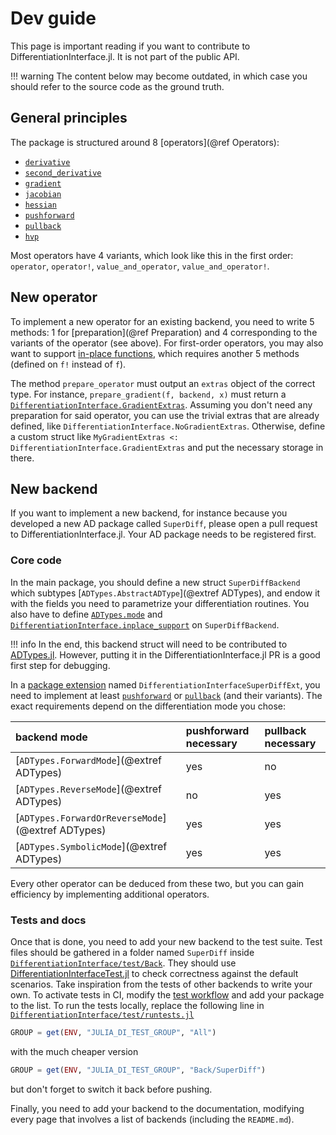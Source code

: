 # Dev guide

This page is important reading if you want to contribute to DifferentiationInterface.jl.
It is not part of the public API.

!!! warning
    The content below may become outdated, in which case you should refer to the source code as the ground truth.

## General principles

The package is structured around 8 [operators](@ref Operators):

- [`derivative`](@ref)
- [`second_derivative`](@ref)
- [`gradient`](@ref)
- [`jacobian`](@ref)
- [`hessian`](@ref)
- [`pushforward`](@ref)
- [`pullback`](@ref)
- [`hvp`](@ref)

Most operators have 4 variants, which look like this in the first order: `operator`, `operator!`, `value_and_operator`, `value_and_operator!`.

## New operator

To implement a new operator for an existing backend, you need to write 5 methods: 1 for [preparation](@ref Preparation) and 4 corresponding to the variants of the operator (see above).
For first-order operators, you may also want to support [in-place functions](@ref "Mutation and signatures"), which requires another 5 methods (defined on `f!` instead of `f`).

The method `prepare_operator` must output an `extras` object of the correct type.
For instance, `prepare_gradient(f, backend, x)` must return a [`DifferentiationInterface.GradientExtras`](@ref).
Assuming you don't need any preparation for said operator, you can use the trivial extras that are already defined, like `DifferentiationInterface.NoGradientExtras`.
Otherwise, define a custom struct like `MyGradientExtras <: DifferentiationInterface.GradientExtras` and put the necessary storage in there.

## New backend

If you want to implement a new backend, for instance because you developed a new AD package called `SuperDiff`, please open a pull request to DifferentiationInterface.jl.
Your AD package needs to be registered first.

### Core code

In the main package, you should define a new struct `SuperDiffBackend` which subtypes [`ADTypes.AbstractADType`](@extref ADTypes), and endow it with the fields you need to parametrize your differentiation routines.
You also have to define [`ADTypes.mode`](@extref) and [`DifferentiationInterface.inplace_support`](@ref) on `SuperDiffBackend`.

!!! info
    In the end, this backend struct will need to be contributed to [ADTypes.jl](https://github.com/SciML/ADTypes.jl).
    However, putting it in the DifferentiationInterface.jl PR is a good first step for debugging.

In a [package extension](https://pkgdocs.julialang.org/v1/creating-packages/#Conditional-loading-of-code-in-packages-(Extensions)) named `DifferentiationInterfaceSuperDiffExt`, you need to implement at least [`pushforward`](@ref) or [`pullback`](@ref) (and their variants).
The exact requirements depend on the differentiation mode you chose:

| backend mode                                      | pushforward necessary | pullback necessary |
| :------------------------------------------------ | :-------------------- | :----------------- |
| [`ADTypes.ForwardMode`](@extref ADTypes)          | yes                   | no                 |
| [`ADTypes.ReverseMode`](@extref ADTypes)          | no                    | yes                |
| [`ADTypes.ForwardOrReverseMode`](@extref ADTypes) | yes                   | yes                |
| [`ADTypes.SymbolicMode`](@extref ADTypes)         | yes                   | yes                |

Every other operator can be deduced from these two, but you can gain efficiency by implementing additional operators.

### Tests and docs

Once that is done, you need to add your new backend to the test suite.
Test files should be gathered in a folder named `SuperDiff` inside [`DifferentiationInterface/test/Back`](https://github.com/gdalle/DifferentiationInterface.jl/tree/main/DifferentiationInterface/test/Back).
They should use [DifferentiationInterfaceTest.jl](https://github.com/gdalle/DifferentiationInterface.jl/tree/main/DifferentiationInterfaceTest) to check correctness against the default scenarios.
Take inspiration from the tests of other backends to write your own.
To activate tests in CI, modify the [test workflow](https://github.com/gdalle/DifferentiationInterface.jl/blob/main/.github/workflows/Test.yml) and add your package to the list.
To run the tests locally, replace the following line in [`DifferentiationInterface/test/runtests.jl`](https://github.com/gdalle/DifferentiationInterface.jl/blob/main/DifferentiationInterface/test/runtests.jl)

```julia
GROUP = get(ENV, "JULIA_DI_TEST_GROUP", "All")
```

with the much cheaper version

```julia
GROUP = get(ENV, "JULIA_DI_TEST_GROUP", "Back/SuperDiff")
```

but don't forget to switch it back before pushing.

Finally, you need to add your backend to the documentation, modifying every page that involves a list of backends (including the `README.md`).